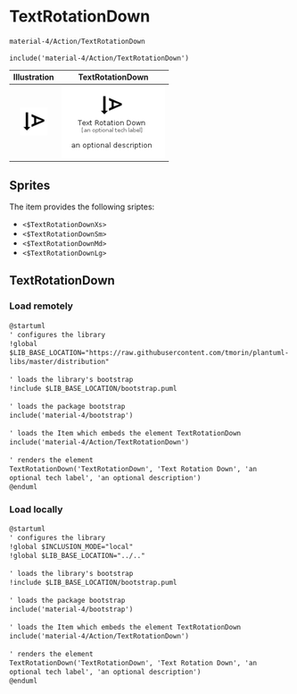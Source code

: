 # TextRotationDown


```text
material-4/Action/TextRotationDown
```

```text
include('material-4/Action/TextRotationDown')
```



| Illustration | TextRotationDown |
| :---: | :---: |
| ![illustration for Illustration](../../material-4/Action/TextRotationDown.png) | ![illustration for TextRotationDown](../../material-4/Action/TextRotationDown.Local.png) |



## Sprites
The item provides the following sriptes:

- `<$TextRotationDownXs>`
- `<$TextRotationDownSm>`
- `<$TextRotationDownMd>`
- `<$TextRotationDownLg>`





## TextRotationDown

### Load remotely
```plantuml
@startuml
' configures the library
!global $LIB_BASE_LOCATION="https://raw.githubusercontent.com/tmorin/plantuml-libs/master/distribution"

' loads the library's bootstrap
!include $LIB_BASE_LOCATION/bootstrap.puml

' loads the package bootstrap
include('material-4/bootstrap')

' loads the Item which embeds the element TextRotationDown
include('material-4/Action/TextRotationDown')

' renders the element
TextRotationDown('TextRotationDown', 'Text Rotation Down', 'an optional tech label', 'an optional description')
@enduml
```

### Load locally
```plantuml
@startuml
' configures the library
!global $INCLUSION_MODE="local"
!global $LIB_BASE_LOCATION="../.."

' loads the library's bootstrap
!include $LIB_BASE_LOCATION/bootstrap.puml

' loads the package bootstrap
include('material-4/bootstrap')

' loads the Item which embeds the element TextRotationDown
include('material-4/Action/TextRotationDown')

' renders the element
TextRotationDown('TextRotationDown', 'Text Rotation Down', 'an optional tech label', 'an optional description')
@enduml
```

